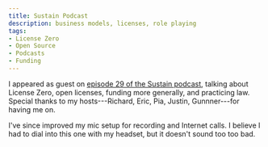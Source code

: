 ```yaml
---
title: Sustain Podcast
description: business models, licenses, role playing
tags:
- License Zero
- Open Source
- Podcasts
- Funding
---
```


I appeared as guest on [episode 29 of the Sustain podcast](https://sustain.codefund.fm/29), talking about License Zero, open licenses, funding more generally, and practicing law.  Special thanks to my hosts---Richard, Eric, Pia, Justin, Gunnner---for having me on.

I've since improved my mic setup for recording and Internet calls.  I believe I had to dial into this one with my headset, but it doesn't sound too too bad.
